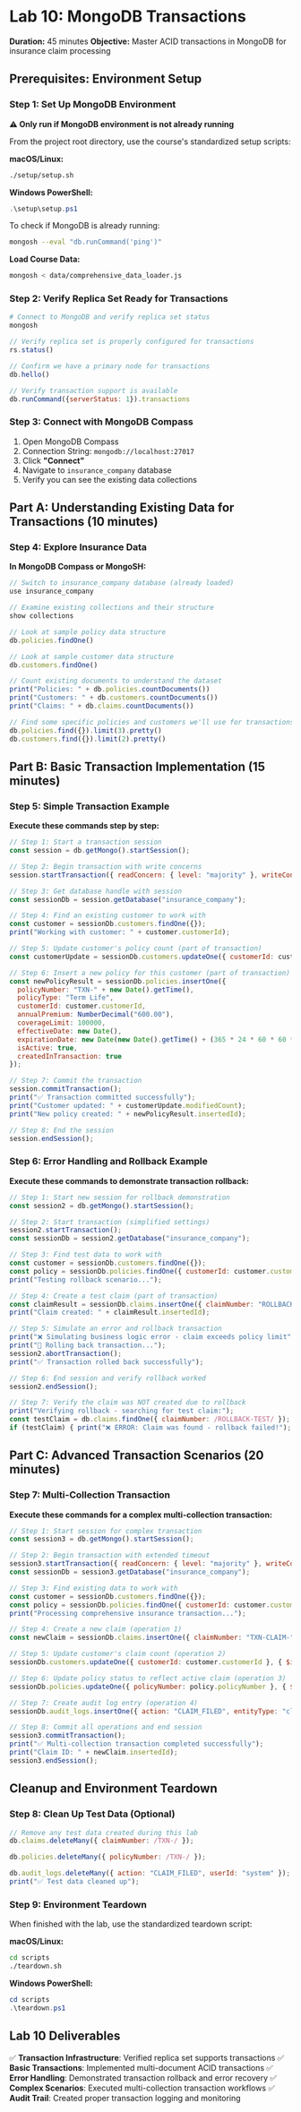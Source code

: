 # Lab 10: MongoDB Transactions
**Duration:** 45 minutes
**Objective:** Master ACID transactions in MongoDB for insurance claim processing

## Prerequisites: Environment Setup

### Step 1: Set Up MongoDB Environment

**⚠️ Only run if MongoDB environment is not already running**

From the project root directory, use the course's standardized setup scripts:

**macOS/Linux:**
```bash
./setup/setup.sh
```

**Windows PowerShell:**
```powershell
.\setup\setup.ps1
```

To check if MongoDB is already running:
```bash
mongosh --eval "db.runCommand('ping')"
```

**Load Course Data:**
```bash
mongosh < data/comprehensive_data_loader.js
```

### Step 2: Verify Replica Set Ready for Transactions
```bash
# Connect to MongoDB and verify replica set status
mongosh
```

```javascript
// Verify replica set is properly configured for transactions
rs.status()

// Confirm we have a primary node for transactions
db.hello()

// Verify transaction support is available
db.runCommand({serverStatus: 1}).transactions
```

### Step 3: Connect with MongoDB Compass
1. Open MongoDB Compass
2. Connection String: `mongodb://localhost:27017`
3. Click **"Connect"**
4. Navigate to `insurance_company` database
5. Verify you can see the existing data collections

## Part A: Understanding Existing Data for Transactions (10 minutes)

### Step 4: Explore Insurance Data
**In MongoDB Compass or MongoSH:**
```javascript
// Switch to insurance_company database (already loaded)
use insurance_company

// Examine existing collections and their structure
show collections

// Look at sample policy data structure
db.policies.findOne()

// Look at sample customer data structure
db.customers.findOne()

// Count existing documents to understand the dataset
print("Policies: " + db.policies.countDocuments())
print("Customers: " + db.customers.countDocuments())
print("Claims: " + db.claims.countDocuments())

// Find some specific policies and customers we'll use for transactions
db.policies.find({}).limit(3).pretty()
db.customers.find({}).limit(2).pretty()
```

## Part B: Basic Transaction Implementation (15 minutes)

### Step 5: Simple Transaction Example

**Execute these commands step by step:**

```javascript
// Step 1: Start a transaction session
const session = db.getMongo().startSession();
```

```javascript
// Step 2: Begin transaction with write concerns
session.startTransaction({ readConcern: { level: "majority" }, writeConcern: { w: "majority", wtimeout: 5000 } });
```

```javascript
// Step 3: Get database handle with session
const sessionDb = session.getDatabase("insurance_company");
```

```javascript
// Step 4: Find an existing customer to work with
const customer = sessionDb.customers.findOne({});
print("Working with customer: " + customer.customerId);
```

```javascript
// Step 5: Update customer's policy count (part of transaction)
const customerUpdate = sessionDb.customers.updateOne({ customerId: customer.customerId }, { $inc: { policyCount: 1 } });
```

```javascript
// Step 6: Insert a new policy for this customer (part of transaction)
const newPolicyResult = sessionDb.policies.insertOne({
  policyNumber: "TXN-" + new Date().getTime(),
  policyType: "Term Life",
  customerId: customer.customerId,
  annualPremium: NumberDecimal("600.00"),
  coverageLimit: 100000,
  effectiveDate: new Date(),
  expirationDate: new Date(new Date().getTime() + (365 * 24 * 60 * 60 * 1000)),
  isActive: true,
  createdInTransaction: true
});
```

```javascript
// Step 7: Commit the transaction
session.commitTransaction();
print("✅ Transaction committed successfully");
print("Customer updated: " + customerUpdate.modifiedCount);
print("New policy created: " + newPolicyResult.insertedId);
```

```javascript
// Step 8: End the session
session.endSession();
```

### Step 6: Error Handling and Rollback Example

**Execute these commands to demonstrate transaction rollback:**

```javascript
// Step 1: Start new session for rollback demonstration
const session2 = db.getMongo().startSession();
```

```javascript
// Step 2: Start transaction (simplified settings)
session2.startTransaction();
const sessionDb = session2.getDatabase("insurance_company");
```

```javascript
// Step 3: Find test data to work with
const customer = sessionDb.customers.findOne({});
const policy = sessionDb.policies.findOne({ customerId: customer.customerId });
print("Testing rollback scenario...");
```

```javascript
// Step 4: Create a test claim (part of transaction)
const claimResult = sessionDb.claims.insertOne({ claimNumber: "ROLLBACK-TEST-" + new Date().getTime(), customerId: customer.customerId, policyNumber: policy.policyNumber, claimAmount: NumberDecimal("50000.00"), status: "Filed", filedDate: new Date(), description: "Test claim for rollback demonstration" });
print("Claim created: " + claimResult.insertedId);
```

```javascript
// Step 5: Simulate an error and rollback transaction
print("❌ Simulating business logic error - claim exceeds policy limit");
print("🔄 Rolling back transaction...");
session2.abortTransaction();
print("✅ Transaction rolled back successfully");
```

```javascript
// Step 6: End session and verify rollback worked
session2.endSession();
```

```javascript
// Step 7: Verify the claim was NOT created due to rollback
print("Verifying rollback - searching for test claim:");
const testClaim = db.claims.findOne({ claimNumber: /ROLLBACK-TEST/ });
if (testClaim) { print("❌ ERROR: Claim was found - rollback failed!"); } else { print("✅ SUCCESS: No test claim found - rollback worked correctly"); }
```

## Part C: Advanced Transaction Scenarios (20 minutes)

### Step 7: Multi-Collection Transaction

**Execute these commands for a complex multi-collection transaction:**

```javascript
// Step 1: Start session for complex transaction
const session3 = db.getMongo().startSession();
```

```javascript
// Step 2: Begin transaction with extended timeout
session3.startTransaction({ readConcern: { level: "majority" }, writeConcern: { w: "majority", wtimeout: 10000 } });
const sessionDb = session3.getDatabase("insurance_company");
```

```javascript
// Step 3: Find existing data to work with
const customer = sessionDb.customers.findOne({});
const policy = sessionDb.policies.findOne({ customerId: customer.customerId });
print("Processing comprehensive insurance transaction...");
```

```javascript
// Step 4: Create a new claim (operation 1)
const newClaim = sessionDb.claims.insertOne({ claimNumber: "TXN-CLAIM-" + new Date().getTime(), customerId: customer.customerId, policyNumber: policy.policyNumber, claimAmount: NumberDecimal("5000.00"), status: "Under Review", filedDate: new Date(), description: "Comprehensive transaction test claim" });
```

```javascript
// Step 5: Update customer's claim count (operation 2)
sessionDb.customers.updateOne({ customerId: customer.customerId }, { $inc: { claimCount: 1 }, $set: { lastClaimDate: new Date() } });
```

```javascript
// Step 6: Update policy status to reflect active claim (operation 3)
sessionDb.policies.updateOne({ policyNumber: policy.policyNumber }, { $set: { hasActiveClaims: true, lastClaimDate: new Date() } });
```

```javascript
// Step 7: Create audit log entry (operation 4)
sessionDb.audit_logs.insertOne({ action: "CLAIM_FILED", entityType: "claim", entityId: newClaim.insertedId, userId: "system", timestamp: new Date(), details: { customerId: customer.customerId, policyNumber: policy.policyNumber, claimAmount: 5000.00 } });
```

```javascript
// Step 8: Commit all operations and end session
session3.commitTransaction();
print("✅ Multi-collection transaction completed successfully");
print("Claim ID: " + newClaim.insertedId);
session3.endSession();
```

## Cleanup and Environment Teardown

### Step 8: Clean Up Test Data (Optional)

```javascript
// Remove any test data created during this lab
db.claims.deleteMany({ claimNumber: /TXN-/ });
```

```javascript
db.policies.deleteMany({ policyNumber: /TXN-/ });
```

```javascript
db.audit_logs.deleteMany({ action: "CLAIM_FILED", userId: "system" });
print("✅ Test data cleaned up");
```

### Step 9: Environment Teardown
When finished with the lab, use the standardized teardown script:

**macOS/Linux:**
```bash
cd scripts
./teardown.sh
```

**Windows PowerShell:**
```powershell
cd scripts
.\teardown.ps1
```

## Lab 10 Deliverables
✅ **Transaction Infrastructure**: Verified replica set supports transactions
✅ **Basic Transactions**: Implemented multi-document ACID transactions
✅ **Error Handling**: Demonstrated transaction rollback and error recovery
✅ **Complex Scenarios**: Executed multi-collection transaction workflows
✅ **Audit Trail**: Created proper transaction logging and monitoring
